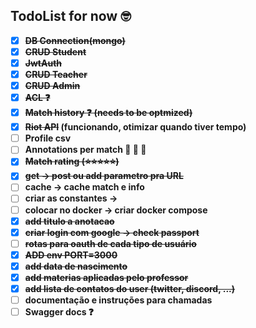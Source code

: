 ## TodoList for now :nerd_face:

- [x] <strong><strike>DB Connection(mongo)</strike>
- [x] <strike>CRUD Student</strike>
- [x] <strike>JwtAuth</strike> 
- [x] <strike>CRUD Teacher</strike>
- [x] <strike>CRUD Admin</strike>
- [x] <strike>ACL :question:</strike>
- [x] <strike>Match history :question: (needs to be optmized)</strike>
- [x] <strike>Riot API</strike> (funcionando, otimizar quando tiver tempo)
- [ ] Profile csv
- [ ] Annotations per match :small_red_triangle: :small_red_triangle: :small_red_triangle:
- [x] <strike>Match rating (:star::star::star::star::star:)</strike>
- [x] <strike>get  -> post  ou add parametro pra URL</strike>
- [ ] cache -> cache match e info
- [ ] criar as constantes  -> 
- [ ] colocar no docker -> criar docker compose
- [x] <strike>add titulo a anotacao</strike>
- [x] <strike>criar login com google -> check passport</strike>
- [ ] <strike>rotas para oauth de cada tipo de usuário</strike>
- [x] <strike>ADD env PORT=3000</strike>
- [x] <strike>add data de nascimento</strike>
- [x] <strike>add materias aplicadas pelo professor</strike>
- [x] <strike>add lista de contatos do user (twitter, discord, ...)</strike>
- [ ] documentação e instruções para chamadas
- [ ] Swagger docs :question:
</strong>